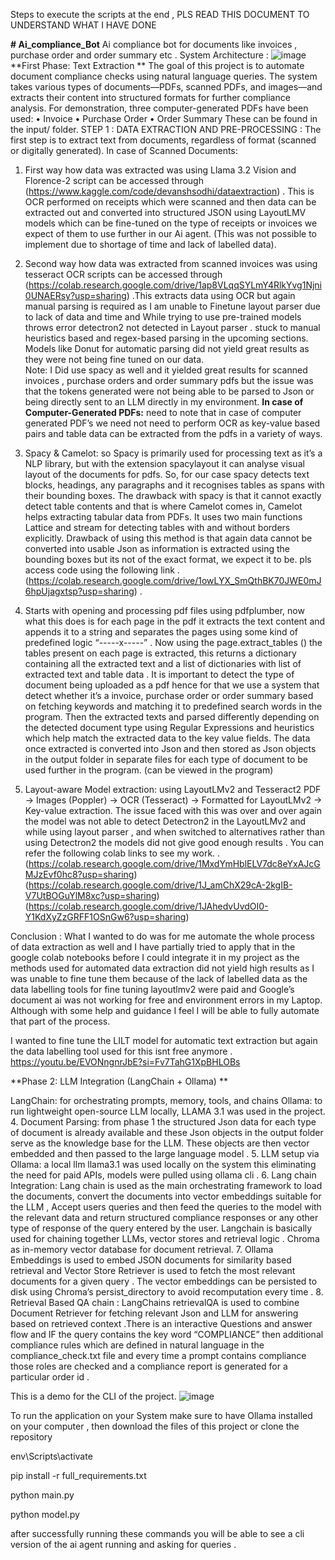 Steps to execute the scripts at the end , PLS READ THIS DOCUMENT TO UNDERSTAND WHAT I HAVE DONE


**# Ai_compliance_Bot**
Ai compliance bot for documents like invoices , purchase order and order summary etc  .
System Architecture :
![image](https://github.com/user-attachments/assets/28b932dd-f800-4342-8555-bd7baa914932)
**First Phase: Text Extraction **
The goal of this project is to automate document compliance checks using natural language queries. The system takes various types of documents—PDFs, scanned PDFs, and images—and extracts their content into structured formats for further compliance analysis. For demonstration, three computer-generated PDFs have been used:
•	Invoice
•	Purchase Order
•	Order Summary
These can be found in the input/ folder.
STEP 1 : DATA EXTRACTION AND PRE-PROCESSING : The first step is to extract text from documents, regardless of format (scanned or digitally generated).
In case of Scanned Documents: 
1.	First way how data was extracted was using Llama 3.2 Vision and Florence-2 script can be accessed through (https://www.kaggle.com/code/devanshsodhi/dataextraction) . This is OCR performed on receipts which were scanned and then data can be extracted out and converted into structured JSON using LayoutLMV models which can be fine-tuned on the type of receipts or invoices we expect of them to use further in our Ai agent. (This was not possible to implement due to shortage of time and lack of labelled data).
2.	Second way how data was extracted from scanned invoices was using tesseract OCR scripts can be accessed through (https://colab.research.google.com/drive/1ap8VLqqSYLmY4RlkYvg1Njni0UNAERsy?usp=sharing) .This extracts data using OCR but again manual parsing is required as I am unable to Finetune layout parser due to lack of data and time and While trying to use pre-trained models throws error detectron2 not detected in Layout parser . stuck to manual heuristics based and regex-based parsing in the upcoming sections. Models like Donut for automatic parsing did not yield great results as they were not being fine tuned on our data.  
Note: I Did use spacy as well and it yielded great results for scanned invoices , purchase orders and order summary pdfs but the issue was that the tokens generated were not being able to be parsed to Json or being directly sent to an LLM directly in my environment.
**In case of Computer-Generated PDFs:** need to note that in case of computer generated PDF’s we need not need to perform OCR as key-value based pairs and table data can be extracted from the pdfs in a variety of ways.
1.	Spacy & Camelot: so Spacy is primarily used for processing text as it’s a NLP library, but with the extension spacylayout it can analyse visual layout of the documents for pdfs. So, for our case spacy detects text blocks, headings, any paragraphs and it recognises tables as spans with their bounding boxes. The drawback with spacy is that it cannot exactly detect table contents and that is where Camelot comes in, Camelot helps extracting tabular data from PDFs. It uses two main functions Lattice and stream for detecting tables with and without borders explicitly. Drawback of using this method is that again data cannot be converted into usable Json as information is extracted using the bounding boxes but its not of the exact format, we expect it to be. pls access code using the following link . (https://colab.research.google.com/drive/1owLYX_SmQthBK70JWE0mJ6hpUjagxtsp?usp=sharing) .
2.	Starts with opening and processing pdf files using pdfplumber, now what this does is for each page in the pdf it extracts the text content and appends it to a string and separates the pages using some kind of predefined logic “-----x-----”  . Now using the page.extract_tables () the tables present on each page is extracted, this returns a dictionary containing all the extracted text and a list of dictionaries with list of extracted text and table data .  It is important to detect the type of document being uploaded as a pdf hence for that we use a system that detect whether it’s a invoice, purchase order or order summary based on fetching keywords and matching it to predefined search words in the program. Then the extracted texts and parsed differently depending on the detected document type using Regular Expressions and heuristics which help match the extracted data to the key value fields. The data once extracted is converted into Json and then stored as Json objects in the output folder in separate files for each type of document to be used further in the program. 
(can be viewed in the program)

3.	Layout-aware Model extraction: using LayoutLMv2 and Tesseract2 
 PDF → Images (Poppler) → OCR (Tesseract) → Formatted for LayoutLMv2 → Key-value extraction.
The issue faced with this was over and over again the model was not able to detect Detectron2 in the LayoutLMv2 and while using layout parser , and when switched to alternatives rather than using Detectron2 the models did not give good enough results . You can refer the following colab links to see my work.
. (https://colab.research.google.com/drive/1MxdYmHblELV7dc8eYxAJcGMJzEvf0hc8?usp=sharing)
(https://colab.research.google.com/drive/1J_amChX29cA-2kgIB-V7UtBOGuYlM8xc?usp=sharing)
(https://colab.research.google.com/drive/1JAhedvUvdOI0-Y1KdXyZzGRFF1OSnGw6?usp=sharing)

Conclusion : What I wanted to do was for me automate the whole process of data extraction as well and I have partially tried to apply that in the google colab notebooks before I could integrate it in my project as the methods used for automated data extraction did not yield high results as I was unable to fine tune them because of the lack of labelled data as the data labelling tools for fine tuning layoutlmv2 were paid and Google’s document ai was not working for free  and environment errors in my Laptop. Although with some help and guidance I feel I will be able to fully automate that part of the process. 

I wanted to fine tune the LILT model for automatic text extraction but again the data labelling tool used for this isnt free anymore .
https://youtu.be/EVONngnrJbE?si=Fv7TahG1XpBHLOBs

**Phase 2: LLM Integration (LangChain + Ollama) **

LangChain: for orchestrating prompts, memory, tools, and chains
Ollama: to run lightweight open-source LLM locally, LLAMA 3.1 was used in the project. 
4.	Document Parsing: from phase 1 the structured Json data for each type of document is already available and these Json objects in the output folder serve as the knowledge base for the LLM. These objects are then vector embedded and then passed to the large language model .
5.	LLM setup via Ollama: a local llm llama3.1 was used locally on the system this eliminating the need for paid APIs, models were pulled using ollama cli .
6.	Lang chain Integration: Lang chain is used as the main orchestrating framework to load the documents, convert the documents into vector embeddings suitable for the LLM , Accept users queries and then feed the queries to the model with the relevant data and return structured compliance responses or any other type of response of the query entered by the user.
Langchain is basically used for chaining together LLMs, vector stores and retrieval logic . Chroma as in-memory vector database for document retrieval. 
7.	Ollama Embeddings is used to embed JSON documents for similarity based retrieval and Vector Store Retriever is used to fetch the most relevant documents for a given query . The vector embeddings can be persisted to disk using Chroma’s persist_directory to avoid recomputation every time .
8.	Retrieval Based QA chain : LangChains retrievalQA is used to combine Document Retriever for fetching relevant Json and LLM for answering based on retrieved context .There is an interactive Questions and answer flow and IF the query contains the key word “COMPLIANCE” then additional compliance rules which are defined in natural language in the compliance_check.txt file and every time a prompt contains compliance those roles are checked and a compliance report is generated for a particular order id .

This is a demo for the CLI of the project. 
![image](https://github.com/user-attachments/assets/a8ebb5ea-27b1-4a37-aa24-dfdc16ec1c19)

To run the application on your System make sure to have Ollama installed on your computer , then download the files of this project or clone the repository 

env\Scripts\activate  

pip install -r full_requirements.txt

python main.py

python model.py 

after successfully running these commands you will be able to see a cli version of the ai agent running and asking for queries .

